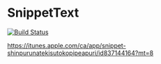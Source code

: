 # SnippetText

[![Build Status](https://travis-ci.org/hrk-ys/SnippetText.svg?branch=feature%2Ftravis_ci)](https://travis-ci.org/hrk-ys/SnippetText)

https://itunes.apple.com/ca/app/snippet-shinpurunatekisutokopipeapuri/id837144164?mt=8
